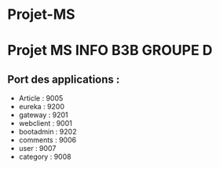 # Projet-MS

# Projet MS INFO B3B GROUPE D
## Port des applications : 
  - Article : 9005
  - eureka : 9200
  - gateway : 9201
  - webclient : 9001
  - bootadmin : 9202
  - comments : 9006
  - user : 9007
  - category : 9008
